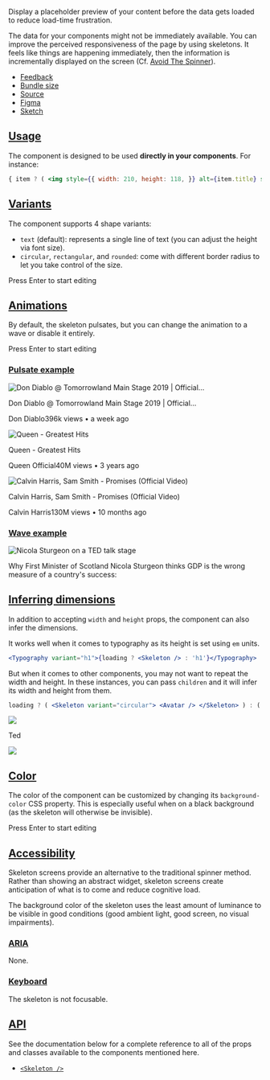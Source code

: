 Display a placeholder preview of your content before the data gets loaded to reduce load-time frustration.

The data for your components might not be immediately available. You can improve the perceived responsiveness of the page by using skeletons. It feels like things are happening immediately, then the information is incrementally displayed on the screen (Cf. [Avoid The Spinner](https://www.lukew.com/ff/entry.asp?1797)).

-   [Feedback](https://github.com/mui/material-ui/labels/component%3A%20skeleton)
-   [Bundle size](https://bundlephobia.com/package/@mui/material@latest "Scroll down to 'Exports Analysis' for a more detailed report.")
-   [Source](https://github.com/mui/material-ui/tree/v6.4.11/packages/mui-material/src/Skeleton)
-   [Figma](https://mui.com/store/items/figma-react/?utm_source=docs&utm_medium=referral&utm_campaign=component-link-header)
-   [Sketch](https://mui.com/store/items/sketch-react/?utm_source=docs&utm_medium=referral&utm_campaign=component-link-header)

## [Usage](https://v6.mui.com/material-ui/react-progress/#usage)

The component is designed to be used **directly in your components**. For instance:

```jsx
{ item ? ( <img style={{ width: 210, height: 118, }} alt={item.title} src={item.src} /> ) : ( <Skeleton variant="rectangular" width={210} height={118} /> ); }
```

## [Variants](https://v6.mui.com/material-ui/react-progress/#variants)

The component supports 4 shape variants:

-   `text` (default): represents a single line of text (you can adjust the height via font size).
-   `circular`, `rectangular`, and `rounded`: come with different border radius to let you take control of the size.

Press Enter to start editing

## [Animations](https://v6.mui.com/material-ui/react-progress/#animations)

By default, the skeleton pulsates, but you can change the animation to a wave or disable it entirely.

Press Enter to start editing

### [Pulsate example](https://v6.mui.com/material-ui/react-progress/#pulsate-example)

![Don Diablo @ Tomorrowland Main Stage 2019 | Official…](https://i.ytimg.com/vi/pLqipJNItIo/hqdefault.jpg?sqp=-oaymwEYCNIBEHZIVfKriqkDCwgBFQAAiEIYAXAB&rs=AOn4CLBkklsyaw9FxDmMKapyBYCn9tbPNQ)

Don Diablo @ Tomorrowland Main Stage 2019 | Official…

Don Diablo396k views • a week ago

![Queen - Greatest Hits](https://i.ytimg.com/vi/_Uu12zY01ts/hqdefault.jpg?sqp=-oaymwEZCPYBEIoBSFXyq4qpAwsIARUAAIhCGAFwAQ==&rs=AOn4CLCpX6Jan2rxrCAZxJYDXppTP4MoQA)

Queen - Greatest Hits

Queen Official40M views • 3 years ago

![Calvin Harris, Sam Smith - Promises (Official Video)](https://i.ytimg.com/vi/kkLk2XWMBf8/hqdefault.jpg?sqp=-oaymwEYCNIBEHZIVfKriqkDCwgBFQAAiEIYAXAB&rs=AOn4CLB4GZTFu1Ju2EPPPXnhMZtFVvYBaw)

Calvin Harris, Sam Smith - Promises (Official Video)

Calvin Harris130M views • 10 months ago

### [Wave example](https://v6.mui.com/material-ui/react-progress/#wave-example)

![Nicola Sturgeon on a TED talk stage](https://pi.tedcdn.com/r/talkstar-photos.s3.amazonaws.com/uploads/72bda89f-9bbf-4685-910a-2f151c4f3a8a/NicolaSturgeon_2019T-embed.jpg?w=512)

Why First Minister of Scotland Nicola Sturgeon thinks GDP is the wrong measure of a country's success:

## [Inferring dimensions](https://v6.mui.com/material-ui/react-progress/#inferring-dimensions)

In addition to accepting `width` and `height` props, the component can also infer the dimensions.

It works well when it comes to typography as its height is set using `em` units.

```jsx
<Typography variant="h1">{loading ? <Skeleton /> : 'h1'}</Typography>
```

But when it comes to other components, you may not want to repeat the width and height. In these instances, you can pass `children` and it will infer its width and height from them.

```jsx
loading ? ( <Skeleton variant="circular"> <Avatar /> </Skeleton> ) : ( <Avatar src={data.avatar} /> );
```

![](https://pbs.twimg.com/profile_images/877631054525472768/Xp5FAPD5_reasonably_small.jpg)

Ted

![](https://pi.tedcdn.com/r/talkstar-photos.s3.amazonaws.com/uploads/72bda89f-9bbf-4685-910a-2f151c4f3a8a/NicolaSturgeon_2019T-embed.jpg?w=512)

## [Color](https://v6.mui.com/material-ui/react-progress/#color)

The color of the component can be customized by changing its `background-color` CSS property. This is especially useful when on a black background (as the skeleton will otherwise be invisible).

Press Enter to start editing

## [Accessibility](https://v6.mui.com/material-ui/react-progress/#accessibility)

Skeleton screens provide an alternative to the traditional spinner method. Rather than showing an abstract widget, skeleton screens create anticipation of what is to come and reduce cognitive load.

The background color of the skeleton uses the least amount of luminance to be visible in good conditions (good ambient light, good screen, no visual impairments).

### [ARIA](https://v6.mui.com/material-ui/react-progress/#aria)

None.

### [Keyboard](https://v6.mui.com/material-ui/react-progress/#keyboard)

The skeleton is not focusable.

## [API](https://v6.mui.com/material-ui/react-progress/#api)

See the documentation below for a complete reference to all of the props and classes available to the components mentioned here.

-   [`<Skeleton />`](https://v6.mui.com/material-ui/api/skeleton/)